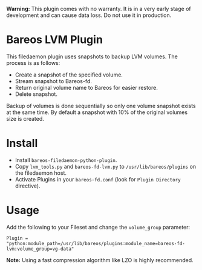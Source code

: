 **Warning:** This plugin comes with no warranty. It is in a very early stage of development and can cause data loss. Do not use it in production. 

# Bareos LVM Plugin
This filedaemon plugin uses snapshots to backup LVM volumes. The process is as follows:

* Create a snapshot of the specified volume.
* Stream snapshot to Bareos-fd.
* Return original volume name to Bareos for easier restore.
* Delete snapshot.

Backup of volumes is done sequentially so only one volume snapshot exists at the same time. By default a snapshot with 10% of the original volumes size is created.

# Install
* Install `bareos-filedaemon-python-plugin`.
* Copy `lvm_tools.py` and `bareos-fd-lvm.py` to `/usr/lib/bareos/plugins` on the filedaemon host.
* Activate Plugins in your `bareos-fd.conf` (look for `Plugin Directory` directive).

# Usage
Add the following to your Fileset and change the `volume_group` parameter:
```
Plugin = "python:module_path=/usr/lib/bareos/plugins:module_name=bareos-fd-lvm:volume_group=vg-data"
```

**Note:** Using a fast compression algorithm like LZO is highly recommended.